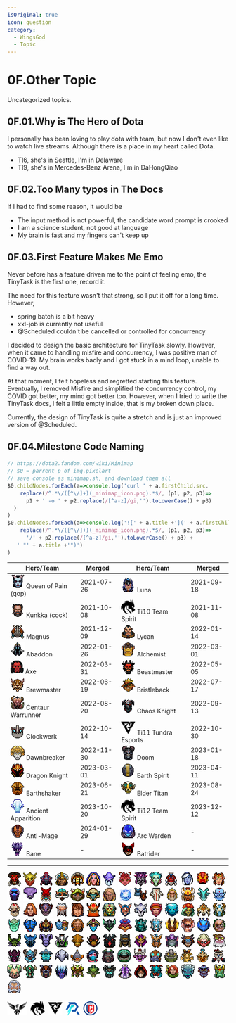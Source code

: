 ```yaml
---
isOriginal: true
icon: question
category:
  - WingsGod
  - Topic
---
```


# 0F.Other Topic

Uncategorized topics.

## 0F.01.Why is The Hero of Dota

I personally has bean loving to play dota with team, but now I don't even like to watch live streams.
Although there is a place in my heart called Dota.

* TI6, she's in Seattle, I'm in Delaware
* TI9, she's in Mercedes-Benz Arena, I'm in DaHongQiao

## 0F.02.Too Many typos in The Docs

If I had to find some reason, it would be

* The input method is not powerful, the candidate word prompt is crooked
* I am a science student, not good at language
* My brain is fast and my fingers can't keep up

## 0F.03.First Feature Makes Me Emo

Never before has a feature driven me to the point of feeling emo, the TinyTask is the first one, record it.

The need for this feature wasn't that strong, so I put it off for a long time. However,

* spring batch is a bit heavy
* xxl-job is currently not useful
* @Scheduled couldn't be cancelled or controlled for concurrency

I decided to design the basic architecture for TinyTask slowly. However, when it came to handling misfire and concurrency,
I was positive man of COVID-19. My brain works badly and I got stuck in a mind loop, unable to find a way out.

At that moment, I felt hopeless and regretted starting this feature. Eventually, I removed Misfire and
simplified the concurrency control, my COVID got better, my mind got better too.
However, when I tried to write the TinyTask docs, I felt a little empty inside, that is my broken down place.

Currently, the design of TinyTask is quite a stretch and is just an improved version of @Scheduled.

## 0F.04.Milestone Code Naming

```js
// https://dota2.fandom.com/wiki/Minimap
// $0 = parrent p of img.pixelart
// save console as minimap.sh, and download them all
$0.childNodes.forEach(a=>console.log('curl ' + a.firstChild.src.
    replace(/^.*\/([^\/]+)(_minimap_icon.png).*$/, (p1, p2, p3)=>
      p1 + ' -o ' + p2.replace(/[^a-z]/gi,'').toLowerCase() + p3)
  )
)
$0.childNodes.forEach(a=>console.log('![' + a.title +'](' + a.firstChild.src.
    replace(/^.*\/([^\/]+)(_minimap_icon.png).*$/, (p1, p2, p3)=>
      '/' + p2.replace(/[^a-z]/gi,'').toLowerCase() + p3) +
   ' "' + a.title +'")')
)
```

<!-- markdownlint-disable MD013 -->
| Hero/Team | Merged | Hero/Team | Merged |
| --------- | ------ | --------- | ------ |
| ![Queen of Pain](/queenofpain_minimap_icon.png) Queen of Pain (qop) | 2021-07-26 | ![Luna](/luna_minimap_icon.png) Luna | 2021-09-18 |
| ![Kunkka](/kunkka_minimap_icon.png) Kunkka (cock) | 2021-10-08 | ![Ti10](/team_spirit.png) Ti10 Team Spirit | 2021-11-08 |
| ![Magnus](/magnus_minimap_icon.png) Magnus | 2021-12-09 | ![Lycan](/lycan_minimap_icon.png) Lycan | 2022-01-14 |
| ![Abaddon](/abaddon_minimap_icon.png) Abaddon | 2022-01-26 | ![Alchemist](/alchemist_minimap_icon.png) Alchemist | 2022-03-01 |
| ![Axe](/axe_minimap_icon.png) Axe | 2022-03-31 | ![Beastmaster](/beastmaster_minimap_icon.png) Beastmaster | 2022-05-05 |
| ![Brewmaster](/brewmaster_minimap_icon.png) Brewmaster | 2022-06-19 | ![Bristleback](/bristleback_minimap_icon.png) Bristleback | 2022-07-17 |
| ![Centaur Warrunner](/centaurwarrunner_minimap_icon.png) Centaur Warrunner | 2022-08-20 | ![Chaos Knight](/chaosknight_minimap_icon.png) Chaos Knight | 2022-09-13 |
| ![Clockwerk](/clockwerk_minimap_icon.png) Clockwerk | 2022-10-14 | ![Ti11](/team_tundra.png) Ti11 Tundra Esports | 2022-10-30 |
| ![Dawnbreaker](/dawnbreaker_minimap_icon.png) Dawnbreaker | 2022-11-30 | ![Doom](/doom_minimap_icon.png) Doom | 2023-01-18 |
| ![Dragon Knight](/dragonknight_minimap_icon.png) Dragon Knight | 2023-03-01 | ![Earth Spirit](/earthspirit_minimap_icon.png) Earth Spirit | 2023-04-11 |
| ![Earthshaker](/earthshaker_minimap_icon.png) Earthshaker | 2023-06-21 | ![Elder Titan](/eldertitan_minimap_icon.png) Elder Titan | 2023-08-24 |
| ![Ancient Apparition](/ancientapparition_minimap_icon.png) Ancient Apparition | 2023-10-20 | ![Ti12](/team_spirit.png) Ti12 Team Spirit | 2023-12-12 |
| ![Anti-Mage](/antimage_minimap_icon.png) Anti-Mage | 2024-01-29 | ![Arc Warden](/arcwarden_minimap_icon.png) Arc Warden | - |
| ![Bane](/bane_minimap_icon.png "Bane") Bane | - | ![Batrider](/batrider_minimap_icon.png "Batrider") Batrider | - |

---

![Bloodseeker](/bloodseeker_minimap_icon.png "Bloodseeker")
![Bounty Hunter](/bountyhunter_minimap_icon.png "Bounty Hunter")
![Broodmother](/broodmother_minimap_icon.png "Broodmother")
![Chen](/chen_minimap_icon.png "Chen")
![Clinkz](/clinkz_minimap_icon.png "Clinkz")
![Crystal Maiden](/crystalmaiden_minimap_icon.png "Crystal Maiden")
![Dark Seer](/darkseer_minimap_icon.png "Dark Seer")
![Dark Willow](/darkwillow_minimap_icon.png "Dark Willow")
![Dazzle](/dazzle_minimap_icon.png "Dazzle")
![Death Prophet](/deathprophet_minimap_icon.png "Death Prophet")
![Disruptor](/disruptor_minimap_icon.png "Disruptor")
![Drow Ranger](/drowranger_minimap_icon.png "Drow Ranger")
![Ember Spirit](/emberspirit_minimap_icon.png "Ember Spirit")
![Enchantress](/enchantress_minimap_icon.png "Enchantress")
![Enigma](/enigma_minimap_icon.png "Enigma")
![Faceless Void](/facelessvoid_minimap_icon.png "Faceless Void")
![Grimstroke](/grimstroke_minimap_icon.png "Grimstroke")
![Gyrocopter](/gyrocopter_minimap_icon.png "Gyrocopter")
![Hoodwink](/hoodwink_minimap_icon.png "Hoodwink")
![Huskar](/huskar_minimap_icon.png "Huskar")
![Invoker](/invoker_minimap_icon.png "Invoker")
![Io](/io_minimap_icon.png "Io")
![Jakiro](/jakiro_minimap_icon.png "Jakiro")
![Juggernaut](/juggernaut_minimap_icon.png "Juggernaut")
![Keeper of the Light](/keeperofthelight_minimap_icon.png "Keeper of the Light")
![Legion Commander](/legioncommander_minimap_icon.png "Legion Commander")
![Leshrac](/leshrac_minimap_icon.png "Leshrac")
![Lich](/lich_minimap_icon.png "Lich")
![Lifestealer](/lifestealer_minimap_icon.png "Lifestealer")
![Lina](/lina_minimap_icon.png "Lina")
![Lion](/lion_minimap_icon.png "Lion")
![Lone Druid](/lonedruid_minimap_icon.png "Lone Druid")
![Marci](/marci_minimap_icon.png "Marci")
![Mars](/mars_minimap_icon.png "Mars")
![Medusa](/medusa_minimap_icon.png "Medusa")
![Meepo](/meepo_minimap_icon.png "Meepo")
![Mirana](/mirana_minimap_icon.png "Mirana")
![Monkey King](/monkeyking_minimap_icon.png "Monkey King")
![Morphling](/morphling_minimap_icon.png "Morphling")
![Muerta](/muerta_minimap_icon.png "Muerta")
![Naga Siren](/nagasiren_minimap_icon.png "Naga Siren")
![Nature's Prophet](/naturesprophet_minimap_icon.png "Nature's Prophet")
![Necrophos](/necrophos_minimap_icon.png "Necrophos")
![Night Stalker](/nightstalker_minimap_icon.png "Night Stalker")
![Nyx Assassin](/nyxassassin_minimap_icon.png "Nyx Assassin")
![Ogre Magi](/ogremagi_minimap_icon.png "Ogre Magi")
![Omniknight](/omniknight_minimap_icon.png "Omniknight")
![Oracle](/oracle_minimap_icon.png "Oracle")
![Outworld Destroyer](/outworlddestroyer_minimap_icon.png "Outworld Destroyer")
![Pangolier](/pangolier_minimap_icon.png "Pangolier")
![Phantom Assassin](/phantomassassin_minimap_icon.png "Phantom Assassin")
![Phantom Lancer](/phantomlancer_minimap_icon.png "Phantom Lancer")
![Phoenix](/phoenix_minimap_icon.png "Phoenix")
![Primal Beast](/primalbeast_minimap_icon.png "Primal Beast")
![Puck](/puck_minimap_icon.png "Puck")
![Pudge](/pudge_minimap_icon.png "Pudge")
![Pugna](/pugna_minimap_icon.png "Pugna")
![Razor](/razor_minimap_icon.png "Razor")
![Riki](/riki_minimap_icon.png "Riki")
![Rubick](/rubick_minimap_icon.png "Rubick")
![Sand King](/sandking_minimap_icon.png "Sand King")
![Shadow Demon](/shadowdemon_minimap_icon.png "Shadow Demon")
![Shadow Fiend](/shadowfiend_minimap_icon.png "Shadow Fiend")
![Shadow Shaman](/shadowshaman_minimap_icon.png "Shadow Shaman")
![Silencer](/silencer_minimap_icon.png "Silencer")
![Skywrath Mage](/skywrathmage_minimap_icon.png "Skywrath Mage")
![Slardar](/slardar_minimap_icon.png "Slardar")
![Slark](/slark_minimap_icon.png "Slark")
![Snapfire](/snapfire_minimap_icon.png "Snapfire")
![Sniper](/sniper_minimap_icon.png "Sniper")
![Spectre](/spectre_minimap_icon.png "Spectre")
![Spirit Breaker](/spiritbreaker_minimap_icon.png "Spirit Breaker")
![Storm Spirit](/stormspirit_minimap_icon.png "Storm Spirit")
![Sven](/sven_minimap_icon.png "Sven")
![Techies](/techies_minimap_icon.png "Techies")
![Templar Assassin](/templarassassin_minimap_icon.png "Templar Assassin")
![Terrorblade](/terrorblade_minimap_icon.png "Terrorblade")
![Tidehunter](/tidehunter_minimap_icon.png "Tidehunter")
![Timbersaw](/timbersaw_minimap_icon.png "Timbersaw")
![Tinker](/tinker_minimap_icon.png "Tinker")
![Tiny](/tiny_minimap_icon.png "Tiny")
![Treant Protector](/treantprotector_minimap_icon.png "Treant Protector")
![Troll Warlord](/trollwarlord_minimap_icon.png "Troll Warlord")
![Tusk](/tusk_minimap_icon.png "Tusk")
![Underlord](/underlord_minimap_icon.png "Underlord")
![Undying](/undying_minimap_icon.png "Undying")
![Ursa](/ursa_minimap_icon.png "Ursa")
![Vengeful Spirit](/vengefulspirit_minimap_icon.png "Vengeful Spirit")
![Venomancer](/venomancer_minimap_icon.png "Venomancer")
![Viper](/viper_minimap_icon.png "Viper")
![Visage](/visage_minimap_icon.png "Visage")
![Void Spirit](/voidspirit_minimap_icon.png "Void Spirit")
![Warlock](/warlock_minimap_icon.png "Warlock")
![Weaver](/weaver_minimap_icon.png "Weaver")
![Windranger](/windranger_minimap_icon.png "Windranger")
![Winter Wyvern](/winterwyvern_minimap_icon.png "Winter Wyvern")
![Witch Doctor](/witchdoctor_minimap_icon.png "Witch Doctor")
![Wraith King](/wraithking_minimap_icon.png "Wraith King")
![Zeus](/zeus_minimap_icon.png "Zeus")

![Wings Gaming](/team_wings.png "Wings Gaming")&nbsp;
![Team Spirit](/team_spirit.png "Team Spirit")&nbsp;
![Tundra Esports](/team_tundra.png "Tundra Esports")&nbsp;
![Azure Ray](/team_ar.png "Azure Ray")&nbsp;
![LGD Gaming](/team_lgd.png "LGD Gaming")&nbsp;
